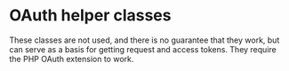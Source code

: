 # OAuth helper classes

These classes are not used, and there is no guarantee that they work, but can serve as a basis for getting request and
access tokens. They require the PHP OAuth extension to work.
